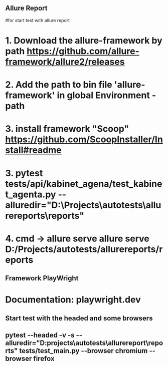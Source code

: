 ## Allure Report
#for start test with allure report
# 1. Download the allure-framework by path https://github.com/allure-framework/allure2/releases
# 2. Add the path to bin file 'allure-framework' in global Environment - path
# 3. install framework "Scoop" https://github.com/ScoopInstaller/Install#readme
# 3. pytest tests/api/kabinet_agena/test_kabinet_agenta.py  --alluredir="D:\Projects\autotests\allurereports\reports"
# 4. cmd -> allure serve allure serve D:/Projects/autotests/allurereports/reports

## Framework PlayWright
# Documentation: playwright.dev

## Start test with the headed and some browsers
## pytest --headed -v -s --alluredir="D:projects\autotests\allurereport\reports" tests/test_main.py --browser chromium --browser firefox
